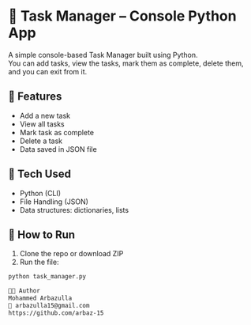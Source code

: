 # 📝 Task Manager – Console Python App

A simple console-based Task Manager built using Python.  
You can add tasks, view the tasks, mark them as complete, delete them, and you can exit from it.

## 📌 Features

- Add a new task
- View all tasks
- Mark task as complete
- Delete a task
- Data saved in JSON file

## 🧰 Tech Used

- Python (CLI)
- File Handling (JSON)
- Data structures: dictionaries, lists

## 🚀 How to Run

1. Clone the repo or download ZIP  
2. Run the file:
```bash
python task_manager.py

👨‍💻 Author
Mohammed Arbazulla
📧 arbazulla15@gmail.com
https://github.com/arbaz-15
